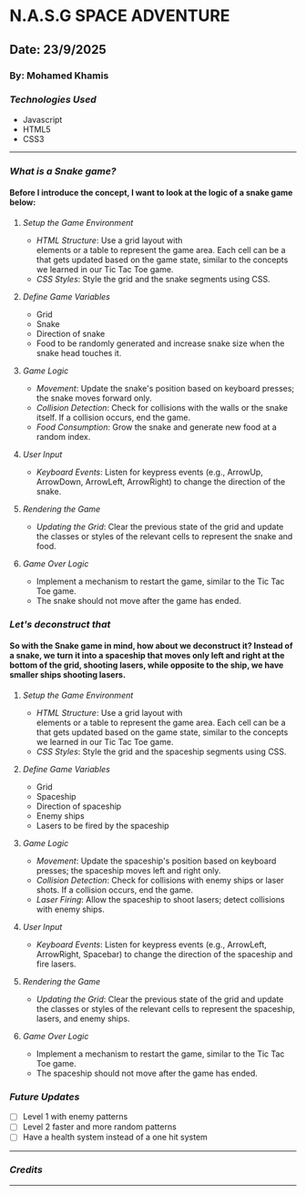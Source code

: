 # N.A.S.G SPACE ADVENTURE

## Date: 23/9/2025

### By: Mohamed Khamis

### ***Technologies Used***
* Javascript
* HTML5
* CSS3
***

### ***What is a Snake game?***
#### Before I introduce the concept, I want to look at the logic of a snake game below:

1. *Setup the Game Environment*
    - *HTML Structure*: Use a grid layout with <div> elements or a table to represent the game area. Each cell can be a <div> that gets updated based on the game state, similar to the concepts we learned in our Tic Tac Toe game.
    - *CSS Styles*: Style the grid and the snake segments using CSS.

2. *Define Game Variables*
    - Grid
    - Snake
    - Direction of snake
    - Food to be randomly generated and increase snake size when the snake head touches it.

3. *Game Logic*
    - *Movement*: Update the snake's position based on keyboard presses; the snake moves forward only.
    - *Collision Detection*: Check for collisions with the walls or the snake itself. If a collision occurs, end the game.
    - *Food Consumption*: Grow the snake and generate new food at a random index.

4. *User Input*
    - *Keyboard Events*: Listen for keypress events (e.g., ArrowUp, ArrowDown, ArrowLeft, ArrowRight) to change the direction of the snake.

5. *Rendering the Game*
    - *Updating the Grid*: Clear the previous state of the grid and update the classes or styles of the relevant cells to represent the snake and food.

6. *Game Over Logic*
    - Implement a mechanism to restart the game, similar to the Tic Tac Toe game.
    - The snake should not move after the game has ended.


### ***Let's deconstruct that***
#### So with the Snake game in mind, how about we deconstruct it? Instead of a snake, we turn it into a spaceship that moves only left and right at the bottom of the grid, shooting lasers, while opposite to the ship, we have smaller ships shooting lasers.
1. *Setup the Game Environment*
    - *HTML Structure*: Use a grid layout with <div> elements or a table to represent the game area. Each cell can be a <div> that gets updated based on the game state, similar to the concepts we learned in our Tic Tac Toe game.
    - *CSS Styles*: Style the grid and the spaceship segments using CSS.

2. *Define Game Variables*
    - Grid
    - Spaceship
    - Direction of spaceship
    - Enemy ships
    - Lasers to be fired by the spaceship

3. *Game Logic*
    - *Movement*: Update the spaceship's position based on keyboard presses; the spaceship moves left and right only.
    - *Collision Detection*: Check for collisions with enemy ships or laser shots. If a collision occurs, end the game.
    - *Laser Firing*: Allow the spaceship to shoot lasers; detect collisions with enemy ships.

4. *User Input*
    - *Keyboard Events*: Listen for keypress events (e.g., ArrowLeft, ArrowRight, Spacebar) to change the direction of the spaceship and fire lasers.

5. *Rendering the Game*
    - *Updating the Grid*: Clear the previous state of the grid and update the classes or styles of the relevant cells to represent the spaceship, lasers, and enemy ships.

6. *Game Over Logic*
    - Implement a mechanism to restart the game, similar to the Tic Tac Toe game.
    - The spaceship should not move after the game has ended.


### ***Future Updates***

- [ ] Level 1 with enemy patterns
- [ ] Level 2 faster and more random patterns
- [ ]  Have a health system instead of a one hit system
***

### ***Credits***
<!--   -->
***
